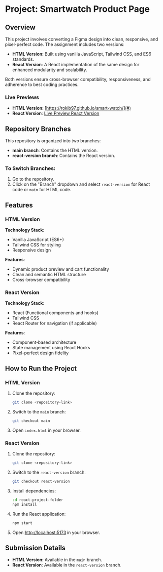 # Project: Smartwatch Product Page

## Overview

This project involves converting a Figma design into clean, responsive, and pixel-perfect code. The assignment includes two versions:

- **HTML Version**: Built using vanilla JavaScript, Tailwind CSS, and ES6 standards.
- **React Version**: A React implementation of the same design for enhanced modularity and scalability.

Both versions ensure cross-browser compatibility, responsiveness, and adherence to best coding practices.

### Live Previews

- **HTML Version**: [https://rokib97.github.io/smart-watch/](#)
- **React Version**: [Live Preview React Version](#)

## Repository Branches

This repository is organized into two branches:

- **main branch**: Contains the HTML version.
- **react-version branch**: Contains the React version.

### To Switch Branches:

1. Go to the repository.
2. Click on the "Branch" dropdown and select `react-version` for React code or `main` for HTML code.

## Features

### HTML Version

**Technology Stack**:

- Vanilla JavaScript (ES6+)
- Tailwind CSS for styling
- Responsive design

**Features**:

- Dynamic product preview and cart functionality
- Clean and semantic HTML structure
- Cross-browser compatibility

### React Version

**Technology Stack**:

- React (Functional components and hooks)
- Tailwind CSS
- React Router for navigation (if applicable)

**Features**:

- Component-based architecture
- State management using React Hooks
- Pixel-perfect design fidelity

## How to Run the Project

### HTML Version

1. Clone the repository:
   ```bash
   git clone <repository-link>
   ```
2. Switch to the `main` branch:
   ```bash
   git checkout main
   ```
3. Open `index.html` in your browser.

### React Version

1. Clone the repository:
   ```bash
   git clone <repository-link>
   ```
2. Switch to the `react-version` branch:
   ```bash
   git checkout react-version
   ```
3. Install dependencies:
   ```bash
   cd react-project-folder
   npm install
   ```
4. Run the React application:
   ```bash
   npm start
   ```
5. Open [http://localhost:5173](http://localhost:5173) in your browser.

## Submission Details

- **HTML Version**: Available in the `main` branch.
- **React Version**: Available in the `react-version` branch.
